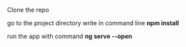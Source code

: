 Clone the repo

go to the project directory
write in command line
**npm install**

run the app with command
**ng serve --open**
